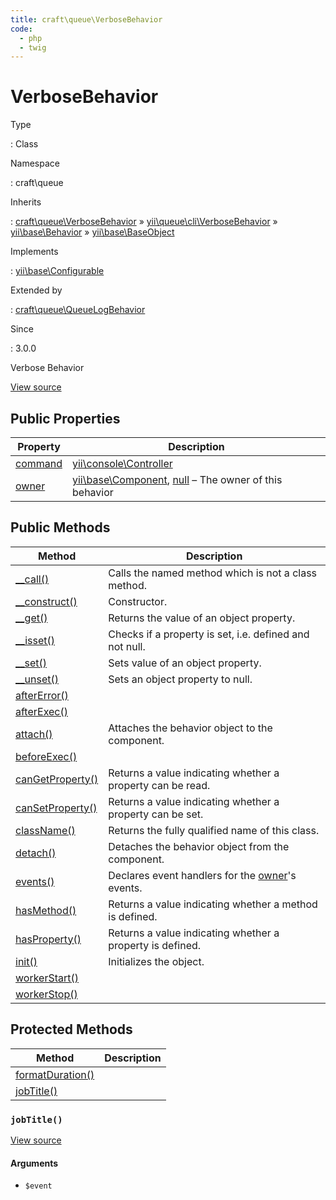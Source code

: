 ```yaml
---
title: craft\queue\VerboseBehavior
code:
  - php
  - twig
---
```


# VerboseBehavior

Type

:   Class

Namespace

:   craft\queue

Inherits

:   [craft\queue\VerboseBehavior](craft-queue-verbosebehavior.md) &raquo;
[yii\queue\cli\VerboseBehavior](https://github.com/yiisoft/yii2-queue/blob/master/src/cli/VerboseBehavior.php) &raquo;
[yii\base\Behavior](https://www.yiiframework.com/doc/api/2.0/yii-base-behavior) &raquo;
[yii\base\BaseObject](https://www.yiiframework.com/doc/api/2.0/yii-base-baseobject)

Implements

:   [yii\base\Configurable](https://www.yiiframework.com/doc/api/2.0/yii-base-configurable)

Extended by

:   [craft\queue\QueueLogBehavior](craft-queue-queuelogbehavior.md)

Since

:   3.0.0



Verbose Behavior





[View source](https://github.com/craftcms/cms/blob/master/src/queue/VerboseBehavior.php)


## Public Properties

| Property                                                                                                                                            | Description
| --------------------------------------------------------------------------------------------------------------------------------------------------- | ----------------------------------------------------------------------------------------------------------------------------------------------------------
| [command](https://github.com/yiisoft/yii2-queue/blob/master/src/cli/VerboseBehavior.php#$command-detail "Defined by yii\queue\cli\VerboseBehavior") | [yii\console\Controller](https://www.yiiframework.com/doc/api/2.0/yii-console-controller)
| [owner](https://www.yiiframework.com/doc/api/2.0/yii-base-behavior#$owner-detail "Defined by yii\base\Behavior")                                    | [yii\base\Component](https://www.yiiframework.com/doc/api/2.0/yii-base-component), [null](http://php.net/language.types.null) – The owner of this behavior





## Public Methods

| Method                                                                                                                                                         | Description
| -------------------------------------------------------------------------------------------------------------------------------------------------------------- | ---------------------------------------------------------------------------------------------------------------------------
| [__call()](https://www.yiiframework.com/doc/api/2.0/yii-base-baseobject#__call()-detail "Defined by yii\base\BaseObject")                                      | Calls the named method which is not a class method.
| [__construct()](https://www.yiiframework.com/doc/api/2.0/yii-base-baseobject#__construct()-detail "Defined by yii\base\BaseObject")                            | Constructor.
| [__get()](https://www.yiiframework.com/doc/api/2.0/yii-base-baseobject#__get()-detail "Defined by yii\base\BaseObject")                                        | Returns the value of an object property.
| [__isset()](https://www.yiiframework.com/doc/api/2.0/yii-base-baseobject#__isset()-detail "Defined by yii\base\BaseObject")                                    | Checks if a property is set, i.e. defined and not null.
| [__set()](https://www.yiiframework.com/doc/api/2.0/yii-base-baseobject#__set()-detail "Defined by yii\base\BaseObject")                                        | Sets value of an object property.
| [__unset()](https://www.yiiframework.com/doc/api/2.0/yii-base-baseobject#__unset()-detail "Defined by yii\base\BaseObject")                                    | Sets an object property to null.
| [afterError()](https://github.com/yiisoft/yii2-queue/blob/master/src/cli/VerboseBehavior.php#afterError()-detail "Defined by yii\queue\cli\VerboseBehavior")   |
| [afterExec()](https://github.com/yiisoft/yii2-queue/blob/master/src/cli/VerboseBehavior.php#afterExec()-detail "Defined by yii\queue\cli\VerboseBehavior")     |
| [attach()](https://www.yiiframework.com/doc/api/2.0/yii-base-behavior#attach()-detail "Defined by yii\base\Behavior")                                          | Attaches the behavior object to the component.
| [beforeExec()](https://github.com/yiisoft/yii2-queue/blob/master/src/cli/VerboseBehavior.php#beforeExec()-detail "Defined by yii\queue\cli\VerboseBehavior")   |
| [canGetProperty()](https://www.yiiframework.com/doc/api/2.0/yii-base-baseobject#canGetProperty()-detail "Defined by yii\base\BaseObject")                      | Returns a value indicating whether a property can be read.
| [canSetProperty()](https://www.yiiframework.com/doc/api/2.0/yii-base-baseobject#canSetProperty()-detail "Defined by yii\base\BaseObject")                      | Returns a value indicating whether a property can be set.
| [className()](https://www.yiiframework.com/doc/api/2.0/yii-base-baseobject#className()-detail "Defined by yii\base\BaseObject")                                | Returns the fully qualified name of this class.
| [detach()](https://www.yiiframework.com/doc/api/2.0/yii-base-behavior#detach()-detail "Defined by yii\base\Behavior")                                          | Detaches the behavior object from the component.
| [events()](https://www.yiiframework.com/doc/api/2.0/yii-base-behavior#events()-detail "Defined by yii\base\Behavior")                                          | Declares event handlers for the [owner](https://www.yiiframework.com/doc/api/2.0/yii-base-behavior#$owner-detail)'s events.
| [hasMethod()](https://www.yiiframework.com/doc/api/2.0/yii-base-baseobject#hasMethod()-detail "Defined by yii\base\BaseObject")                                | Returns a value indicating whether a method is defined.
| [hasProperty()](https://www.yiiframework.com/doc/api/2.0/yii-base-baseobject#hasProperty()-detail "Defined by yii\base\BaseObject")                            | Returns a value indicating whether a property is defined.
| [init()](https://www.yiiframework.com/doc/api/2.0/yii-base-baseobject#init()-detail "Defined by yii\base\BaseObject")                                          | Initializes the object.
| [workerStart()](https://github.com/yiisoft/yii2-queue/blob/master/src/cli/VerboseBehavior.php#workerStart()-detail "Defined by yii\queue\cli\VerboseBehavior") |
| [workerStop()](https://github.com/yiisoft/yii2-queue/blob/master/src/cli/VerboseBehavior.php#workerStop()-detail "Defined by yii\queue\cli\VerboseBehavior")   |



## Protected Methods

| Method                                                                                                                                                               | Description
| -------------------------------------------------------------------------------------------------------------------------------------------------------------------- | -----------
| [formatDuration()](https://github.com/yiisoft/yii2-queue/blob/master/src/cli/VerboseBehavior.php#formatDuration()-detail "Defined by yii\queue\cli\VerboseBehavior") |
| [jobTitle()](craft-queue-verbosebehavior.md#method-jobtitle)                                                                                                         |

### `jobTitle()`










[View source](https://github.com/craftcms/cms/blob/master/src/queue/VerboseBehavior.php#L23-L37)


#### Arguments

- `$event`









